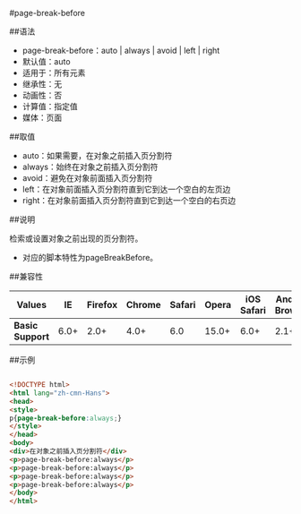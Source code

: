 #page-break-before

##语法

- page-break-before：auto | always | avoid | left | right
- 默认值：auto
- 适用于：所有元素
- 继承性：无
- 动画性：否
- 计算值：指定值
- 媒体：页面


##取值

- auto：如果需要，在对象之前插入页分割符
- always：始终在对象之前插入页分割符
- avoid：避免在对象前面插入页分割符
- left：在对象前面插入页分割符直到它到达一个空白的左页边
- right：在对象前面插入页分割符直到它到达一个空白的右页边


##说明

检索或设置对象之前出现的页分割符。

- 对应的脚本特性为pageBreakBefore。


##兼容性


<table class="compatible">
<thead>
    <tr>
        <th>Values</th>
        <th>IE</th>
        <th>Firefox</th>
        <th>Chrome</th>
        <th>Safari</th>
        <th>Opera</th>
        <th>iOS Safari</th>
        <th>Android Browser</th>
        <th>Android Chrome</th>
    </tr>
</thead>
<tbody>
    <tr>
        <td><strong>Basic Support</strong></td>
        <td class="support">6.0+</td>
        <td class="support">2.0+</td>
        <td class="support">4.0+</td>
        <td class="support">6.0</td>
        <td class="support">15.0+</td>
        <td class="support">6.0+</td>
        <td class="support">2.1+</td>
        <td class="support">18.0+</td>
    </tr>
</tbody>
</table>




##示例

```html

<!DOCTYPE html>
<html lang="zh-cmn-Hans">
<head>
<style>
p{page-break-before:always;}
</style>
</head>
<body>
<div>在对象之前插入页分割符</div>
<p>page-break-before:always</p>
<p>page-break-before:always</p>
<p>page-break-before:always</p>
<p>page-break-before:always</p>
</body>
</html>

```
